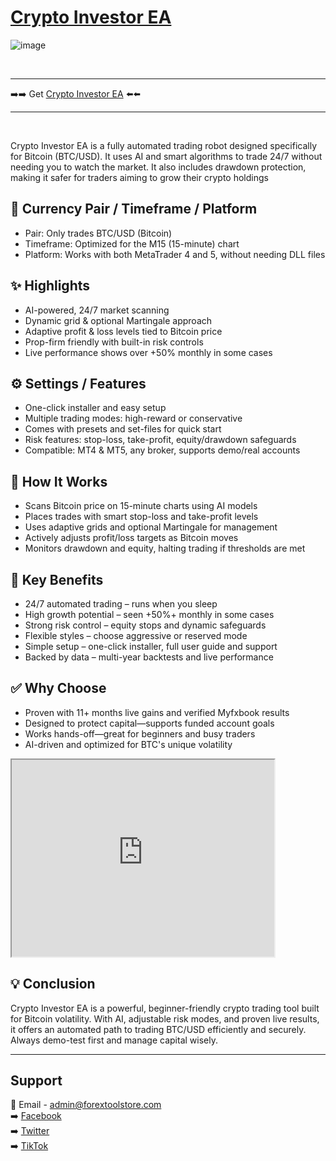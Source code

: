 # <a href="https://forextoolstore.com/product/crypto-investor/">Crypto Investor EA</a>

![image](https://github.com/user-attachments/assets/ff62169b-eb40-465b-bc6d-2beeec800769)

<br>
<hr>
➡️➡️ Get <a href="https://forextoolstore.com/product/crypto-investor/">Crypto Investor EA</a> ⬅️⬅️
<hr>
<br>

Crypto Investor EA is a fully automated trading robot designed specifically for Bitcoin (BTC/USD). It uses AI and smart algorithms to trade 24/7 without needing you to watch the market. It also includes drawdown protection, making it safer for traders aiming to grow their crypto holdings

## 💱 Currency Pair / Timeframe / Platform

- Pair: Only trades BTC/USD (Bitcoin)
- Timeframe: Optimized for the M15 (15-minute) chart
- Platform: Works with both MetaTrader 4 and 5, without needing DLL files

## ✨ Highlights

- AI-powered, 24/7 market scanning
- Dynamic grid & optional Martingale approach
- Adaptive profit & loss levels tied to Bitcoin price
- Prop-firm friendly with built-in risk controls
- Live performance shows over +50% monthly in some cases

## ⚙️ Settings / Features

- One-click installer and easy setup
- Multiple trading modes: high-reward or conservative
- Comes with presets and set-files for quick start
- Risk features: stop-loss, take-profit, equity/drawdown safeguards
- Compatible: MT4 & MT5, any broker, supports demo/real accounts

## 🔄 How It Works

- Scans Bitcoin price on 15-minute charts using AI models
- Places trades with smart stop-loss and take-profit levels
- Uses adaptive grids and optional Martingale for management
- Actively adjusts profit/loss targets as Bitcoin moves
- Monitors drawdown and equity, halting trading if thresholds are met

## 🎯 Key Benefits

- 24/7 automated trading – runs when you sleep
- High growth potential – seen +50%+ monthly in some cases
- Strong risk control – equity stops and dynamic safeguards
- Flexible styles – choose aggressive or reserved mode
- Simple setup – one-click installer, full user guide and support
- Backed by data – multi-year backtests and live performance

## ✅ Why Choose

- Proven with 11+ months live gains and verified Myfxbook results
- Designed to protect capital—supports funded account goals
- Works hands-off—great for beginners and busy traders
- AI-driven and optimized for BTC's unique volatility

<iframe width="420" height="315"
src="https://www.youtube.com/embed/pzEXDgv3AsM?si=SDdGTxxjcjb4KePV">
</iframe>

## 💡 Conclusion

Crypto Investor EA is a powerful, beginner-friendly crypto trading tool built for Bitcoin volatility. With AI, adjustable risk modes, and proven live results, it offers an automated path to trading BTC/USD efficiently and securely. Always demo-test first and manage capital wisely.

<hr>

## Support

📩 Email - <a href="mailto:admin@forextoolstore.com">admin@forextoolstore.com</a><br>
➡️ <a href="https://www.facebook.com/share/g/1CBq77wDk1/?mibextid=wwXIfr">Facebook</a><br>
➡️ <a href="https://x.com/forextoolstore?s=21">Twitter</a><br>
➡️ <a href="https://www.tiktok.com/@forextoolstore?_t=ZM-8xItNq9AxHk&_r=1">TikTok</a>



